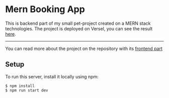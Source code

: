 # Mern Booking App

This is backend part of my small pet-project created on a MERN stack technologies.
The project is deployed on Versel, you can see the result [here](https://booking-app-fe-ep2v.vercel.app/).
___
You can read more about the project on the repository with its [frontend part](https://github.com/VitalikM95/booking-app-fe)

## Setup
To run this server, install it locally using npm:

```
$ npm install
$ npm run start dev
```
